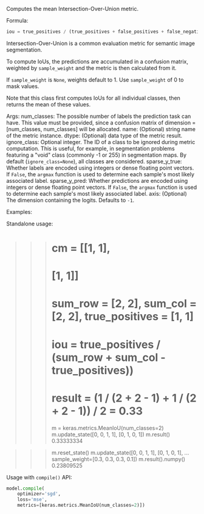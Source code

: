 Computes the mean Intersection-Over-Union metric.

Formula:

```python
iou = true_positives / (true_positives + false_positives + false_negatives)
```
Intersection-Over-Union is a common evaluation metric for semantic image
segmentation.

To compute IoUs, the predictions are accumulated in a confusion matrix,
weighted by `sample_weight` and the metric is then calculated from it.

If `sample_weight` is `None`, weights default to 1.
Use `sample_weight` of 0 to mask values.

Note that this class first computes IoUs for all individual classes, then
returns the mean of these values.

Args:
    num_classes: The possible number of labels the prediction task can have.
        This value must be provided, since a confusion matrix of dimension =
        [num_classes, num_classes] will be allocated.
    name: (Optional) string name of the metric instance.
    dtype: (Optional) data type of the metric result.
    ignore_class: Optional integer. The ID of a class to be ignored during
        metric computation. This is useful, for example, in segmentation
        problems featuring a "void" class (commonly -1 or 255) in
        segmentation maps. By default (`ignore_class=None`), all classes are
        considered.
    sparse_y_true: Whether labels are encoded using integers or
        dense floating point vectors. If `False`, the `argmax` function
        is used to determine each sample's most likely associated label.
    sparse_y_pred: Whether predictions are encoded using integers or
        dense floating point vectors. If `False`, the `argmax` function
        is used to determine each sample's most likely associated label.
    axis: (Optional) The dimension containing the logits. Defaults to `-1`.

Examples:

Standalone usage:

>>> # cm = [[1, 1],
>>> #        [1, 1]]
>>> # sum_row = [2, 2], sum_col = [2, 2], true_positives = [1, 1]
>>> # iou = true_positives / (sum_row + sum_col - true_positives))
>>> # result = (1 / (2 + 2 - 1) + 1 / (2 + 2 - 1)) / 2 = 0.33
>>> m = keras.metrics.MeanIoU(num_classes=2)
>>> m.update_state([0, 0, 1, 1], [0, 1, 0, 1])
>>> m.result()
0.33333334

>>> m.reset_state()
>>> m.update_state([0, 0, 1, 1], [0, 1, 0, 1],
...                sample_weight=[0.3, 0.3, 0.3, 0.1])
>>> m.result().numpy()
0.23809525

Usage with `compile()` API:

```python
model.compile(
    optimizer='sgd',
    loss='mse',
    metrics=[keras.metrics.MeanIoU(num_classes=2)])
```

